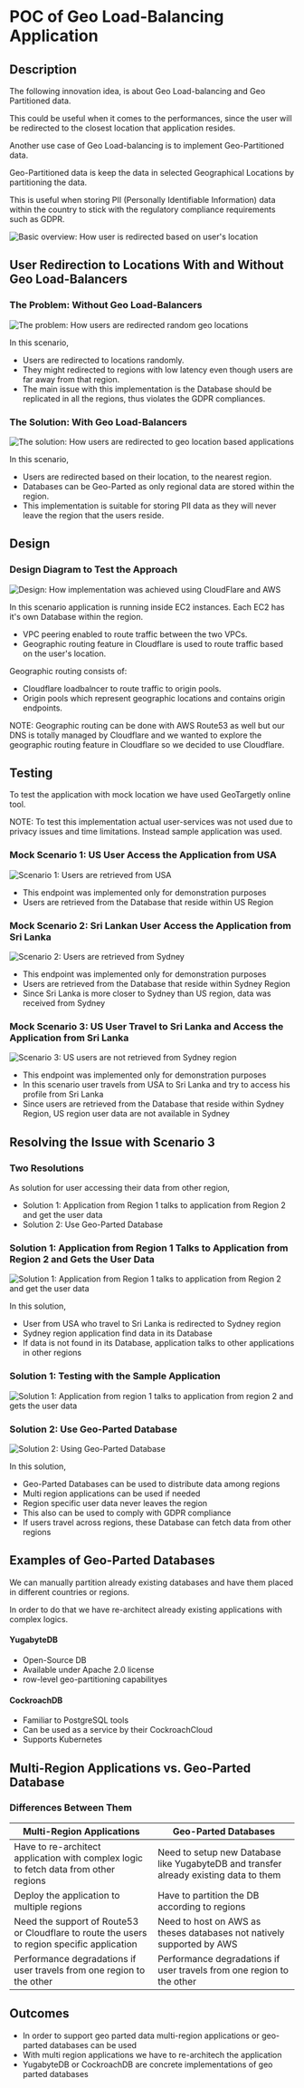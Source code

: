 # POC of Geo Load-Balancing Application

## Description

The following innovation idea, is about Geo Load-balancing and Geo Partitioned data.

This could be useful when it comes to the performances, since the user will be redirected to the closest location that application resides.

Another use case of Geo Load-balancing is to implement Geo-Partitioned data.

Geo-Partitioned data is keep the data in selected Geographical Locations by partitioning the data.

This is useful when storing PII (Personally Identifiable Information) data within the country to stick with the regulatory compliance requirements such as GDPR.

![Basic overview: How user is redirected based on user's location](https://i.imgur.com/IIlyVRM.png "Basic overview: How user is redirected based on user's location")

## User Redirection to Locations With and Without Geo Load-Balancers
### The Problem: Without Geo Load-Balancers

![The problem: How users are redirected random geo locations](https://i.imgur.com/ZJYQSyQ.png "The problem: How users are redirected random geo locations")

In this scenario,

- Users are redirected to locations randomly.
- They might redirected to regions with low latency even though users are far away from that region.
- The main issue with this implementation is the Database should be replicated in all the regions, thus violates the GDPR compliances.

### The Solution: With Geo Load-Balancers

![The solution: How users are redirected to geo location based applications](https://i.imgur.com/yD0oK8G.png "The solution: How users are redirected to geo location based applications")

In this scenario,

- Users are redirected based on their location, to the nearest region.
- Databases can be Geo-Parted as only regional data are stored within the region.
- This implementation is suitable for storing PII data as they will never leave the region that the users reside.

## Design
### Design Diagram to Test the Approach

![Design: How implementation was achieved using CloudFlare and AWS](https://i.imgur.com/4pPsO8e.png "Design: How implementation was achieved using CloudFlare and AWS")

In this scenario application is running inside EC2 instances. Each EC2 has it's own Database within the region.
- VPC peering enabled to route traffic between the two VPCs.
- Geographic routing feature in Cloudflare is used to route traffic based on the user's location.

Geographic routing consists of:
- Cloudflare loadbalncer to route traffic to origin pools.
- Origin pools which represent geographic locations and contains origin endpoints.


NOTE: Geographic routing can be done with AWS Route53 as well but our DNS is totally managed by Cloudflare and we wanted to explore the geographic routing feature in Cloudflare so we decided to use Cloudflare.


## Testing

To test the application with mock location we have used GeoTargetly online tool.

NOTE: To test this implementation actual user-services was not used due to privacy issues and time limitations. Instead sample application was used.

### Mock Scenario 1: US User Access the Application from USA 

![Scenario 1: Users are retrieved from USA](https://i.imgur.com/Ja6YFWF.png "Scenario 1: Users are retrieved from USA")

- This endpoint was implemented only for demonstration purposes
- Users are retrieved from the Database that reside within US Region

### Mock Scenario 2: Sri Lankan User Access the Application from Sri Lanka

![Scenario 2: Users are retrieved from Sydney](https://i.imgur.com/V9DCwtO.png "Scenario 2: Users are retrieved from Sydney")

- This endpoint was implemented only for demonstration purposes
- Users are retrieved from the Database that reside within Sydney Region
- Since Sri Lanka is more closer to Sydney than US region, data was received from Sydney

### Mock Scenario 3: US User Travel to Sri Lanka and Access the Application from Sri Lanka

![Scenario 3: US users are not retrieved from Sydney region](https://i.imgur.com/RPDOAzT.png "Scenario 3: US users are not retrieved from Sydney region")

- This endpoint was implemented only for demonstration purposes
- In this scenario user travels from USA to Sri Lanka and try to access his profile from Sri Lanka
- Since users are retrieved from the Database that reside within Sydney Region, US region user data are not available in Sydney

## Resolving the Issue with Scenario 3


### Two Resolutions
As solution for user accessing their data from other region,

- Solution 1: Application from Region 1 talks to application from Region 2 and get the user data
- Solution 2: Use Geo-Parted Database


### Solution 1: Application from Region 1 Talks to Application from Region 2 and Gets the User Data

![Solution 1: Application from Region 1 talks to application from Region 2 and get the user data](https://i.imgur.com/B7Twdrt.png "Solution 1: Application from Region 1 talks to application from Region 2 and get the user data")

In this solution,

- User from USA who travel to Sri Lanka is redirected to Sydney region
- Sydney region application find data in its Database
- If data is not found in its Database, application talks to other applications in other regions

### Solution 1: Testing with the Sample Application

![Solution 1: Application from region 1 talks to application from region 2 and gets the user data](https://i.imgur.com/39IggDU.png "Solution 1: Application from region 1 talks to application from region 2 and gets the user data")

### Solution 2: Use Geo-Parted Database

![Solution 2: Using Geo-Parted Database](https://i.imgur.com/xtF00Cr.png "Solution 2: Using Geo-Parted Database")

In this solution,

- Geo-Parted Databases can be used to distribute data among regions
- Multi region applications can be used if needed
- Region specific user data never leaves the region
- This also can be used to comply with GDPR compliance
- If users travel across regions, these Database can fetch data from other regions


## Examples of Geo-Parted Databases
We can manually partition already existing databases and have them placed in different countries or regions.

In order to do that we have re-architect already existing applications with complex logics.

#### YugabyteDB
- Open-Source DB
- Available under Apache 2.0 license
- row-level geo-partitioning capabilityes


#### CockroachDB
- Familiar to PostgreSQL tools
- Can be used as a service by their CockroachCloud
- Supports Kubernetes


## Multi-Region Applications vs. Geo-Parted Database
### Differences Between Them

| Multi-Region Applications                                                                   | Geo-Parted Databases                                                                  |
|---------------------------------------------------------------------------------------------|---------------------------------------------------------------------------------------|
| Have to re-architect application with complex logic to fetch data from other regions        | Need to setup new Database like YugabyteDB and transfer already existing data to them |
| Deploy the application to multiple regions                                                  | Have to partition the DB according to regions                                         |
| Need the support of Route53 or Cloudflare to route the users to region specific application | Need to host on AWS as theses databases not natively supported by AWS                 |
| Performance degradations if user travels from one region to the other                       | Performance degradations if user travels from one region to the other                 |

## Outcomes
- In order to support geo parted data multi-region applications or geo-parted databases can be used
- With multi region applications we have to re-architech the application
- YugabyteDB or CockroachDB are concrete implementations of geo parted databases 
